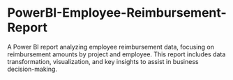 # PowerBI-Employee-Reimbursement-Report
A Power BI report analyzing employee reimbursement data, focusing on reimbursement amounts by project and employee. This report includes data transformation, visualization, and key insights to assist in business decision-making.
